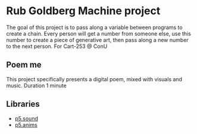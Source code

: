 # Rub Goldberg Machine project

The goal of this project is to pass along a variable between programs to create a chain. Every person will get a number from someone else,
use this number to create a piece of generative art, then pass along a new number to the next person. For Cart-253 @ ConU

## Poem me

This project specifically presents a digital poem, mixed with visuals and music. Duration 1 minute

## Libraries

- [p5.sound](https://p5js.org/reference/#/libraries/p5.sound)
- [p5.anims](https://wixette.github.io/p5.animS/)
